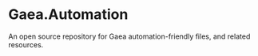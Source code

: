 # Gaea.Automation
An open source repository for Gaea automation-friendly files, and related resources.
